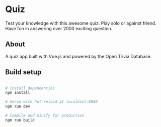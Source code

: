 # Quiz

Test your knowledge with this awesome quiz. Play solo or against friend. Have fun in answering over 2000 exciting question.

## About
A quiz app built with Vue.js and powered by the Open Trivia Database.


## Build setup
```bash

# install dependencies
npm install

# Serve with hot reload at localhost:8080
npm run dev

# Compile and minify for production
npm run build
```